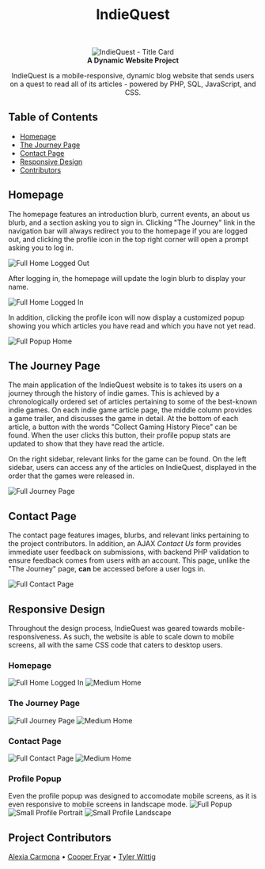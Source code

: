<!-- Page Title -->
<h1 align="center">IndieQuest</h1><br>

<!-- Title Image -->
<p align="center">
  <img alt="IndieQuest - Title Card" src="/readme-files/title-card.png">
  <br />
  <b>A Dynamic Website Project</b>
</p>

<!-- Project Description -->
<p align="center">
  IndieQuest is a mobile-responsive, dynamic blog website that sends users on a quest to read all of its articles - powered by PHP, SQL, JavaScript, and CSS.
</p>

<!-- START doctoc generated TOC please keep comment here to allow auto update -->
<!-- DON'T EDIT THIS SECTION, INSTEAD RE-RUN doctoc TO UPDATE -->
## Table of Contents
- [Homepage](#homepage)
- [The Journey Page](#the-journey-page)
- [Contact Page](#contact-page)
- [Responsive Design](#responsive-design)
- [Contributors](#project-contributors)
<!-- END doctoc generated TOC please keep comment here to allow auto update -->


## Homepage
The homepage features an introduction blurb, current events, an about us blurb, 
and a section asking you to sign in. Clicking "The Journey" link in the navigation bar
will always redirect you to the homepage if you are logged out, and clicking the profile icon
in the top right corner will open a prompt asking you to log in.

![Full Home Logged Out](/readme-files/full-home-loggedout.png)

After logging in, the homepage will update the login blurb to display your name.

![Full Home Logged In](/readme-files/full-home-loggedin.png)

In addition, clicking the profile icon will now display a customized popup showing you which 
articles you have read and which you have not yet read.

![Full Popup Home](/readme-files/full-popup-home.png)


## The Journey Page
The main application of the IndieQuest website is to takes its users on a journey through the history
of indie games. This is achieved by a chronologically ordered set of articles pertaining to some of 
the best-known indie games. On each indie game article page, the middle column provides a game trailer, 
and discusses the game in detail. At the bottom of each article, a button with the words "Collect 
Gaming History Piece" can be found. When the user clicks this button, their profile popup stats are 
updated to show that they have read the article. 

On the right sidebar, relevant links for the game can be found. On the left sidebar, users can access 
any of the articles on IndieQuest, displayed in the order that the games were released in. 

![Full Journey Page](/readme-files/full-journey.png)


## Contact Page 
The contact page features images, blurbs, and relevant links pertaining to the project contributors.
In addition, an AJAX *Contact Us* form provides immediate user feedback on submissions, with backend 
PHP validation to ensure feedback comes from users with an account. This page, unlike the "The Journey"
page, **can** be accessed before a user logs in.

![Full Contact Page](/readme-files/full-contact.png)


## Responsive Design
Throughout the design process, IndieQuest was geared towards mobile-responsiveness. As such, the website
is able to scale down to mobile screens, all with the same CSS code that caters to desktop users.

### Homepage
![Full Home Logged In](/readme-files/full-home-loggedin.png)
![Medium Home](/readme-files/medium-home.png)

### The Journey Page
![Full Journey Page](/readme-files/full-journey.png)
![Medium Home](/readme-files/small-journey.png)

### Contact Page
![Full Contact Page](/readme-files/full-contact.png)
![Medium Home](/readme-files/small-contact.png)

### Profile Popup
Even the profile popup was designed to accomodate mobile screens, as it is even responsive to mobile screens 
in landscape mode.
![Full Popup](/readme-files/full-popup-home.png)
![Small Profile Portrait](/readme-files/small-profile-portrait.png)
![Small Profile Landscape](/readme-files/small-profile-landscape.png)


## Project Contributors
[Alexia Carmona](https://www.lexc-draws.com/) • [Cooper Fryar](https://github.com/CooperFryar) • [Tyler Wittig](https://twit96.github.io/)
